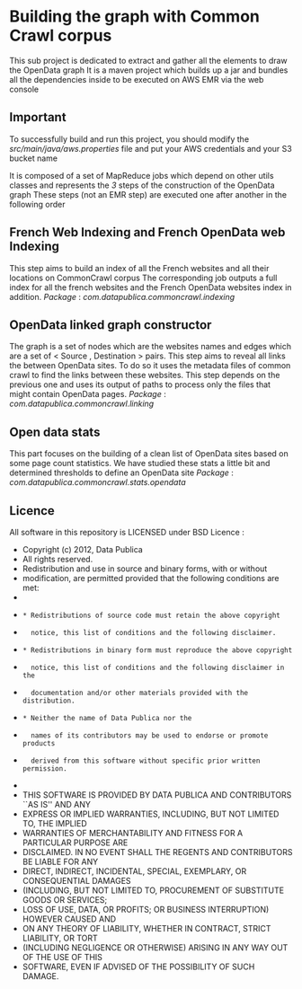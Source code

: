 Building the graph with Common Crawl corpus
==============

This sub project is dedicated to extract and gather all the elements to draw the OpenData graph
It is a maven project which builds up a jar and bundles all the dependencies inside to be executed on AWS EMR via the web console

Important
---------
To successfully build and run this project, you should modify the _src/main/java/aws.properties_ file and put your AWS credentials and your S3 bucket name

It is composed of a set of MapReduce jobs which depend on other utils classes and represents the *3* steps of the construction of the OpenData graph
These steps (not an EMR step) are executed one after another in the following order

French Web Indexing and French OpenData web Indexing
----------------
This step aims to build an index of all the French websites and all their locations on CommonCrawl corpus
The corresponding job outputs a full index for all the french websites and the French OpenData websites index in addition.
*Package* : _com.datapublica.commoncrawl.indexing_

OpenData linked graph constructor
-----------
The graph is a set of nodes which are the websites names and edges which are a set of < Source , Destination > pairs.
This step aims to reveal all links the between OpenData sites. To do so it uses the metadata files of common crawl to find the links between these websites.
This step depends on the previous one and uses its output of paths to process only the files that might contain OpenData pages.
*Package* : _com.datapublica.commoncrawl.linking_

Open data stats
--------------
This part focuses on the building of a clean list of OpenData sites based on some page count statistics. We have studied these stats a little bit and determined thresholds to define an OpenData site
*Package* : _com.datapublica.commoncrawl.stats.opendata_

Licence
------------------
All software in this repository is LICENSED under BSD Licence : 

* Copyright (c) 2012, Data Publica
* All rights reserved.
* Redistribution and use in source and binary forms, with or without
* modification, are permitted provided that the following conditions are met:
*
*     * Redistributions of source code must retain the above copyright
*       notice, this list of conditions and the following disclaimer.
*     * Redistributions in binary form must reproduce the above copyright
*       notice, this list of conditions and the following disclaimer in the
*       documentation and/or other materials provided with the distribution.
*     * Neither the name of Data Publica nor the
*       names of its contributors may be used to endorse or promote products
*       derived from this software without specific prior written permission.
*
* THIS SOFTWARE IS PROVIDED BY DATA PUBLICA AND CONTRIBUTORS ``AS IS'' AND ANY
* EXPRESS OR IMPLIED WARRANTIES, INCLUDING, BUT NOT LIMITED TO, THE IMPLIED
* WARRANTIES OF MERCHANTABILITY AND FITNESS FOR A PARTICULAR PURPOSE ARE
* DISCLAIMED. IN NO EVENT SHALL THE REGENTS AND CONTRIBUTORS BE LIABLE FOR ANY
* DIRECT, INDIRECT, INCIDENTAL, SPECIAL, EXEMPLARY, OR CONSEQUENTIAL DAMAGES
* (INCLUDING, BUT NOT LIMITED TO, PROCUREMENT OF SUBSTITUTE GOODS OR SERVICES;
* LOSS OF USE, DATA, OR PROFITS; OR BUSINESS INTERRUPTION) HOWEVER CAUSED AND
* ON ANY THEORY OF LIABILITY, WHETHER IN CONTRACT, STRICT LIABILITY, OR TORT
* (INCLUDING NEGLIGENCE OR OTHERWISE) ARISING IN ANY WAY OUT OF THE USE OF THIS
* SOFTWARE, EVEN IF ADVISED OF THE POSSIBILITY OF SUCH DAMAGE.

